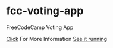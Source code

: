 # fcc-voting-app
FreeCodeCamp Voting App

[Click](https://www.freecodecamp.com/challenges/build-a-voting-app) For More Information
[See it running](#)
